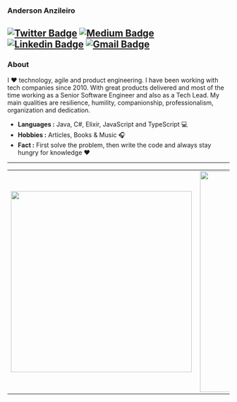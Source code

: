 ### Anderson Anzileiro
[![Twitter Badge](https://img.shields.io/badge/-Anderson_Anzileiro-1ca0f1?style=flat-square&logo=twitter&logoColor=white&link=https://twitter.com/anzileiro)](https://twitter.com/anzileiro) [![Medium Badge](https://img.shields.io/badge/-Anderson_Anzileiro-gray?style=flat-square&logo=medium&logoColor=white&link=https://medium.com/@anzileiro)](https://medium.com/@anzileiro) [![Linkedin Badge](https://img.shields.io/badge/-Anderson_Anzileiro-blue?style=flat-square&logo=Linkedin&logoColor=white&link=https://www.linkedin.com/in/anzileiro//)](https://www.linkedin.com/in/anzileiro/) [![Gmail Badge](https://img.shields.io/badge/-anderson.anzileiro@gmail.com-c14438?style=flat-square&logo=Gmail&logoColor=white&link=mailto:anderson.anzileiro@gmail.com)](mailto:anderson.anzileiro@gmail.com)
---------------------------------------------------------------------------------------------------------------------------------------------------------------------------------
### About

I :heart: technology, agile and product engineering. I have been working with tech companies since 2010. With great products delivered and most of the time working as a Senior Software Engineer and also as a Tech Lead. My main qualities are resilience, humility, companionship, professionalism, organization and dedication.

-  **Languages :** Java, C#, Elixir, JavaScript and TypeScript :computer:
-  **Hobbies :** Articles, Books & Music :headphones:
-  **Fact :** First solve the problem, then write the code and always stay hungry for knowledge :heart: 

---------------------------------------------------------------------------------------------------------------------------------------------------------------------------------

<center>
<table>
  <tr>
      <td><img width="410px" align="left" src="https://github-readme-stats.vercel.app/api/top-langs?username=anzileiro&hide=html&layout=compact" /></td>
      <td><img width="500px" align="left" src="https://github-readme-stats.vercel.app/api?username=anzileiro&hide=html&layout=compact" /></td>
  </tr>   
</table>
</center>

